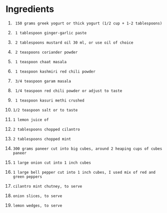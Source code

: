 # Ingredients 
1)      150 grams greek yogurt or thick yogurt (1/2 cup + 1-2 tablespoons)
2)      1 tablespoon ginger-garlic paste
3)      2 tablespoons mustard oil 30 ml, or use oil of choice
4)      2 teaspoons coriander powder
5)      1 teaspoon chaat masala
6)      1 teaspoon kashmiri red chili powder
7)      3/4 teaspoon garam masala
8)      1/4 teaspoon red chili powder or adjust to taste
9)      1 teaspoon kasuri methi crushed
10)     1/2 teaspoon salt or to taste
11)     1 lemon juice of
12)     2 tablespoons chopped cilantro
13)     2 tablespoons chopped mint
14)     300 grams paneer cut into big cubes, around 2 heaping cups of cubes paneer
15)     1 large onion cut into 1 inch cubes
16)     1 large bell pepper cut into 1 inch cubes, I used mix of red and green peppers
17)     cilantro mint chutney, to serve
18)     onion slices, to serve
20)     lemon wedges, to serve
